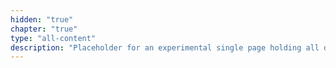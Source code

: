 ```yaml
---
hidden: "true"
chapter: "true"
type: "all-content"
description: "Placeholder for an experimental single page holding all doc pages, generated during the build process"
---
```

